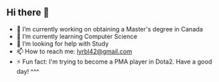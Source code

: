 ## Hi there 👋

<!--
**BecomeHuman42/BecomeHuman42** is a ✨ _special_ ✨ repository because its `README.md` (this file) appears on your GitHub profile.

Here are some ideas to get you started:
-->
- 🔭 I’m currently working on obtaining a Master's degree in Canada
- 🌱 I’m currently learning Computer Science
- 🤔 I’m looking for help with Study
- 📫 How to reach me: lyrbl42@gmail.com
- ⚡ Fun fact: I'm trying to become a PMA player in Dota2.
Have a good day! ^^^
